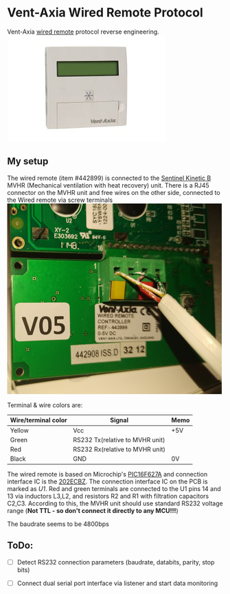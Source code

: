 # Vent-Axia Wired Remote Protocol
Vent-Axia [wired remote](https://www.vent-axia.com/product/sentinel-kinetic-wired-remote-controller) protocol reverse engineering.
![442899](/img/wired-remote.jpeg)

## My setup
The wired remote (item #442899) is connected to the [Sentinel Kinetic B](https://www.vent-axia.com/range/lo-carbon-sentinel-kinetic-b) MVHR (Mechanical ventilation with heat recovery) unit.
There is a RJ45 connector on the MVHR unit and free wires on the other side, connected to the Wired remote via screw terminals
![connection](/img/connection.png)

Terminal & wire colors are:

|Wire/terminal color|Signal|Memo|
|----|----|----|
|Yellow|Vcc|+5V|
|Green|RS232 Tx(relative to MVHR unit)|
|Red|RS232 Rx(relative to MVHR unit)|
|Black|GND|0V|

The wired remote is based on Microchip's [PIC16F627A](https://www.microchip.com/wwwproducts/en/PIC16F627A) and connection interface IC is the [202ECBZ](https://pdf1.alldatasheet.com/datasheet-pdf/view/532554/INTERSIL/202ECBZ.html). The connection interface IC on the PCB is marked as *U1*. Red and green terminals are connected to the U1 pins 14 and 13 via inductors L3,L2, and resistors R2 and R1 with filtration capacitors C2,C3. According to this, the MVHR unit should use standard RS232 voltage range (**Not TTL - so don't connect it directly to any MCU!!!**)

The baudrate seems to be 4800bps

## ToDo:
- [ ] Detect RS232 connection parameters (baudrate, databits, parity, stop bits)
- [ ] Connect dual serial port interface via listener and start data monitoring 


